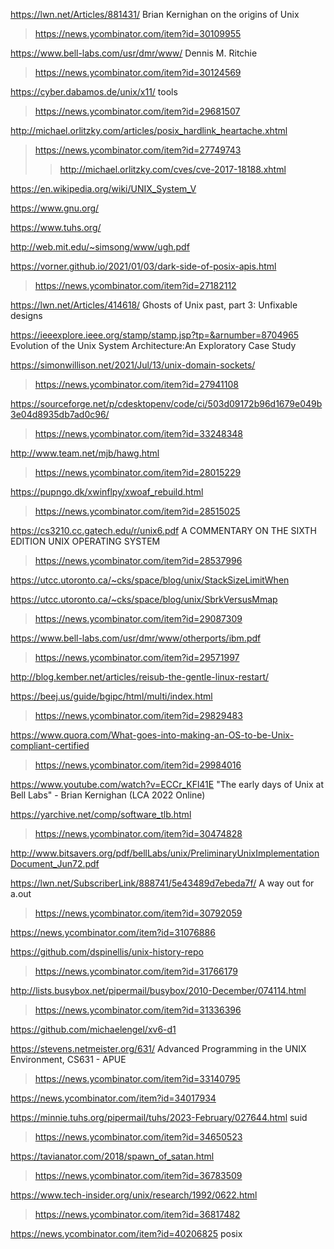 https://lwn.net/Articles/881431/ Brian Kernighan on the origins of Unix
> https://news.ycombinator.com/item?id=30109955

https://www.bell-labs.com/usr/dmr/www/ Dennis M. Ritchie
> https://news.ycombinator.com/item?id=30124569

https://cyber.dabamos.de/unix/x11/ tools
> https://news.ycombinator.com/item?id=29681507

http://michael.orlitzky.com/articles/posix_hardlink_heartache.xhtml
> https://news.ycombinator.com/item?id=27749743
> > http://michael.orlitzky.com/cves/cve-2017-18188.xhtml

https://en.wikipedia.org/wiki/UNIX_System_V

https://www.gnu.org/

https://www.tuhs.org/

http://web.mit.edu/~simsong/www/ugh.pdf

https://vorner.github.io/2021/01/03/dark-side-of-posix-apis.html
> https://news.ycombinator.com/item?id=27182112

https://lwn.net/Articles/414618/ Ghosts of Unix past, part 3: Unfixable designs

https://ieeexplore.ieee.org/stamp/stamp.jsp?tp=&arnumber=8704965 Evolution of the Unix System Architecture:An Exploratory Case Study

https://simonwillison.net/2021/Jul/13/unix-domain-sockets/
> https://news.ycombinator.com/item?id=27941108

https://sourceforge.net/p/cdesktopenv/code/ci/503d09172b96d1679e049b3e04d8935db7ad0c96/
> https://news.ycombinator.com/item?id=33248348

http://www.team.net/mjb/hawg.html
> https://news.ycombinator.com/item?id=28015229

https://pupngo.dk/xwinflpy/xwoaf_rebuild.html
> https://news.ycombinator.com/item?id=28515025

https://cs3210.cc.gatech.edu/r/unix6.pdf A COMMENTARY ON THE SIXTH EDITION UNIX OPERATING SYSTEM
> https://news.ycombinator.com/item?id=28537996

https://utcc.utoronto.ca/~cks/space/blog/unix/StackSizeLimitWhen

https://utcc.utoronto.ca/~cks/space/blog/unix/SbrkVersusMmap
> https://news.ycombinator.com/item?id=29087309

https://www.bell-labs.com/usr/dmr/www/otherports/ibm.pdf
> https://news.ycombinator.com/item?id=29571997

http://blog.kember.net/articles/reisub-the-gentle-linux-restart/

https://beej.us/guide/bgipc/html/multi/index.html
> https://news.ycombinator.com/item?id=29829483

https://www.quora.com/What-goes-into-making-an-OS-to-be-Unix-compliant-certified
> https://news.ycombinator.com/item?id=29984016

https://www.youtube.com/watch?v=ECCr_KFl41E "The early days of Unix at Bell Labs" - Brian Kernighan (LCA 2022 Online)

https://yarchive.net/comp/software_tlb.html
> https://news.ycombinator.com/item?id=30474828

http://www.bitsavers.org/pdf/bellLabs/unix/PreliminaryUnixImplementationDocument_Jun72.pdf

https://lwn.net/SubscriberLink/888741/5e43489d7ebeda7f/ A way out for a.out
> https://news.ycombinator.com/item?id=30792059

https://news.ycombinator.com/item?id=31076886

https://github.com/dspinellis/unix-history-repo
> https://news.ycombinator.com/item?id=31766179

http://lists.busybox.net/pipermail/busybox/2010-December/074114.html
> https://news.ycombinator.com/item?id=31336396

https://github.com/michaelengel/xv6-d1

https://stevens.netmeister.org/631/ Advanced Programming in the UNIX Environment, CS631 - APUE
> https://news.ycombinator.com/item?id=33140795

https://news.ycombinator.com/item?id=34017934

https://minnie.tuhs.org/pipermail/tuhs/2023-February/027644.html suid
> https://news.ycombinator.com/item?id=34650523

https://tavianator.com/2018/spawn_of_satan.html
> https://news.ycombinator.com/item?id=36783509

https://www.tech-insider.org/unix/research/1992/0622.html
> https://news.ycombinator.com/item?id=36817482

https://news.ycombinator.com/item?id=40206825 posix